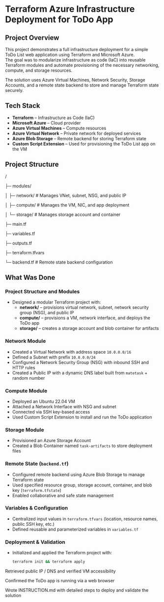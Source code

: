 # Terraform Azure Infrastructure Deployment for ToDo App

## Project Overview

This project demonstrates a full infrastructure deployment for a simple ToDo List web application using Terraform and Microsoft Azure.  
The goal was to modularize infrastructure as code (IaC) into reusable Terraform modules and automate provisioning of the necessary networking, compute, and storage resources.  

The solution uses Azure Virtual Machines, Network Security, Storage Accounts, and a remote state backend to store and manage Terraform state securely.

## Tech Stack

- **Terraform** – Infrastructure as Code (IaC)  
- **Microsoft Azure** – Cloud provider  
- **Azure Virtual Machines** – Compute resources  
- **Azure Virtual Network** – Private network for deployed services  
- **Azure Blob Storage** – Remote backend for storing Terraform state  
- **Custom Script Extension** – Used for provisioning the ToDo List app on the VM  

## Project Structure
/

├─ modules/

│    ├─ network/     # Manages VNet, subnet, NSG, and public IP

│    ├─ compute/     # Manages the VM, NIC, and app deployment

│    └─ storage/     # Manages storage account and container

├─ main.tf

├─ variables.tf

├─ outputs.tf

├─ terraform.tfvars

└─ backend.tf      # Remote state backend configuration


## What Was Done

### Project Structure and Modules

- Designed a modular Terraform project with:  
  - **network/** – provisions virtual network, subnet, network security group (NSG), and public IP  
  - **compute/** – provisions a VM, network interface, and deploys the ToDo app  
  - **storage/** – creates a storage account and blob container for artifacts  

### Network Module

- Created a Virtual Network with address space `10.0.0.0/16`  
- Defined a Subnet with prefix `10.0.0.0/24`  
- Configured a Network Security Group (NSG) with inbound SSH and HTTP rules  
- Created a Public IP with a dynamic DNS label built from `matetask` + random number  

### Compute Module

- Deployed an Ubuntu 22.04 VM  
- Attached a Network Interface with NSG and subnet  
- Connected via SSH key-based access  
- Used Custom Script Extension to install and run the ToDo application  

### Storage Module

- Provisioned an Azure Storage Account  
- Created a Blob Container named `task-artifacts` to store deployment files  

### Remote State (`backend.tf`)

- Configured remote backend using Azure Blob Storage to manage Terraform state  
- Used specified resource group, storage account, container, and blob key (`terraform.tfstate`)  
- Enabled collaborative and safe state management  

### Variables & Configuration

- Centralized input values in `terraform.tfvars` (location, resource names, public SSH key, etc.)  
- Defined reusable and parameterized variables in `variables.tf`  

### Deployment & Validation

- Initialized and applied the Terraform project with:  
  ```bash
  terraform init && terraform apply
Retrieved public IP / DNS and verified VM accessibility

Confirmed the ToDo app is running via a web browser

Wrote INSTRUCTION.md with detailed steps to deploy and validate the solution


